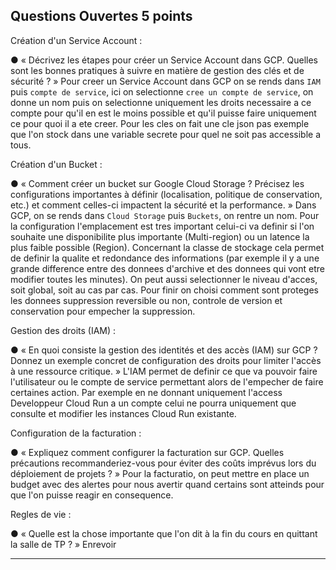 Questions Ouvertes 5 points
---

Création d'un Service Account :

● « Décrivez les étapes pour créer un Service Account dans GCP. Quelles sont les
bonnes pratiques à suivre en matière de gestion des clés et de sécurité ? »
Pour creer un Service Account dans GCP on se rends dans `IAM` puis `compte de service`, ici on  selectionne `cree un compte de service`, on donne un nom puis on selectionne uniquement les droits necessaire a ce compte pour qu'il en est le moins possible et qu'il puisse faire uniquement ce pour quoi il a ete creer. Pour les cles on fait une cle json pas exemple que l'on stock dans une variable secrete pour quel ne soit pas accessible a tous.

Création d'un Bucket :

● « Comment créer un bucket sur Google Cloud Storage ? Précisez les configurations
importantes à définir (localisation, politique de conservation, etc.) et comment celles-ci
impactent la sécurité et la performance. »
Dans GCP, on se rends dans `Cloud Storage` puis `Buckets`, on rentre un nom. Pour la configuration l'emplacement est tres important celui-ci va definir si l'on souhaite une disponibilite plus importante (Multi-region) ou un latence la plus faible possible (Region).
Concernant la classe de stockage cela permet de definir la qualite et redondance des informations (par exemple il y a une grande difference entre des donnees d'archive et des donnees qui vont etre modifier toutes les minutes). On peut aussi selectionner le niveau d'acces, soit global, soit au cas par cas. Pour finir on choisi comment sont proteges les donnees suppression reversible ou non, controle de version et conservation pour empecher la suppression. 

Gestion des droits (IAM) :

● « En quoi consiste la gestion des identités et des accès (IAM) sur GCP ? Donnez un
exemple concret de configuration des droits pour limiter l'accès à une ressource critique.
»
L'IAM permet de definir ce que va pouvoir faire l'utilisateur ou le compte de service permettant alors de l'empecher de faire certaines action. Par exemple en ne donnant uniquement l'access Developpeur Cloud Run a un compte celui ne pourra uniquement que consulte et modifier les instances Cloud Run existante.

Configuration de la facturation :

● « Expliquez comment configurer la facturation sur GCP. Quelles précautions
recommanderiez-vous pour éviter des coûts imprévus lors du déploiement de projets ?
»
Pour la facturatio, on peut mettre en place un budget avec des alertes pour nous avertir quand certains sont atteinds pour que l'on puisse reagir en consequence.

Regles de vie :

● « Quelle est la chose importante que l'on dit à la fin du cours en quittant la salle de TP ?
»
Enrevoir

---

